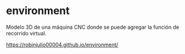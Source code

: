 # environment
Modelo 3D de una máquina CNC donde se puede agregar la función de recorrido virtual. 

https://robinjulio00004.github.io/environment/
